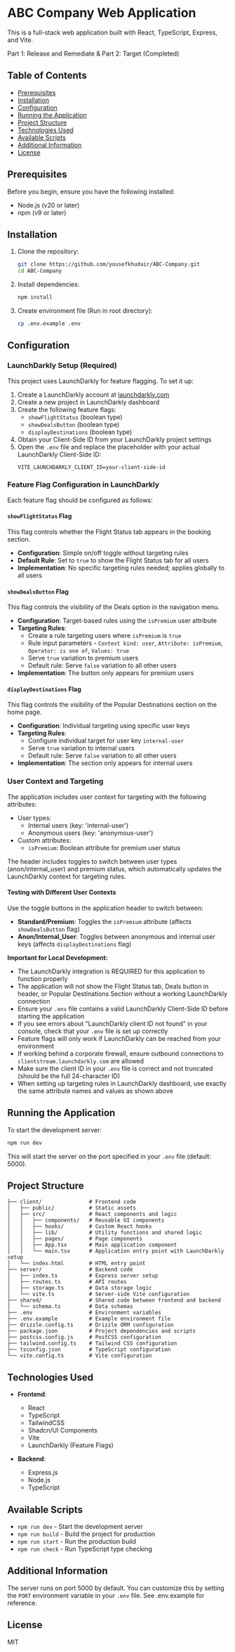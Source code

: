 
# ABC Company Web Application

This is a full-stack web application built with React, TypeScript, Express, and Vite.

Part 1: Release and Remediate & Part 2: Target (Completed)

## Table of Contents
- [Prerequisites](#prerequisites)
- [Installation](#installation)
- [Configuration](#configuration)
- [Running the Application](#running-the-application)
- [Project Structure](#project-structure)
- [Technologies Used](#technologies-used)
- [Available Scripts](#available-scripts)
- [Additional Information](#additional-information)
- [License](#license)

## Prerequisites

Before you begin, ensure you have the following installed:
- Node.js (v20 or later)
- npm (v9 or later)

## Installation

1. Clone the repository:
   ```bash
   git clone https://github.com/yousefkhudair/ABC-Company.git
   cd ABC-Company
   ```

2. Install dependencies:
   ```bash
   npm install
   ```

3. Create environment file (Run in root directory):
   ```bash
   cp .env.example .env
   ```

## Configuration

### LaunchDarkly Setup (Required)

This project uses LaunchDarkly for feature flagging. To set it up:

1. Create a LaunchDarkly account at [launchdarkly.com](https://launchdarkly.com)
2. Create a new project in LaunchDarkly dashboard
3. Create the following feature flags:
   - `showFlightStatus` (boolean type)
   - `showDealsButton` (boolean type)
   - `displayDestinations` (boolean type)
4. Obtain your Client-Side ID from your LaunchDarkly project settings
5. Open the `.env` file and replace the placeholder with your actual LaunchDarkly Client-Side ID:
   ```
   VITE_LAUNCHDARKLY_CLIENT_ID=your-client-side-id
   ```

### Feature Flag Configuration in LaunchDarkly

Each feature flag should be configured as follows:

#### `showFlightStatus` Flag

This flag controls whether the Flight Status tab appears in the booking section.

- **Configuration**: Simple on/off toggle without targeting rules
- **Default Rule**: Set to `true` to show the Flight Status tab for all users
- **Implementation**: No specific targeting rules needed; applies globally to all users

#### `showDealsButton` Flag

This flag controls the visibility of the Deals option in the navigation menu.

- **Configuration**: Target-based rules using the `isPremium` user attribute
- **Targeting Rules**:
  - Create a rule targeting users where `isPremium` is `true`
  - Rule input parameters - `Context kind: user`, `Attribute: isPremium`, `Operator: is one of`, `Values: true`
  - Serve `true` variation to premium users
  - Default rule: Serve `false` variation to all other users
- **Implementation**: The button only appears for premium users

#### `displayDestinations` Flag

This flag controls the visibility of the Popular Destinations section on the home page.

- **Configuration**: Individual targeting using specific user keys
- **Targeting Rules**:
  - Configure individual target for user key `internal-user`
  - Serve `true` variation to internal users
  - Default rule: Serve `false` variation to all other users
- **Implementation**: The section only appears for internal users

### User Context and Targeting

The application includes user context for targeting with the following attributes:
- User types:
  - Internal users (key: 'internal-user')
  - Anonymous users (key: 'anonymous-user')
- Custom attributes:
  - `isPremium`: Boolean attribute for premium user status

The header includes toggles to switch between user types (anon/internal_user) and premium status, which automatically updates the LaunchDarkly context for targeting rules.

#### Testing with Different User Contexts

Use the toggle buttons in the application header to switch between:
- **Standard/Premium**: Toggles the `isPremium` attribute (affects `showDealsButton` flag)
- **Anon/Internal_User**: Toggles between anonymous and internal user keys (affects `displayDestinations` flag)

**Important for Local Development:**
- The LaunchDarkly integration is REQUIRED for this application to function properly
- The application will not show the Flight Status tab, Deals button in header, or Popular Destinations Section without a working LaunchDarkly connection
- Ensure your `.env` file contains a valid LaunchDarkly Client-Side ID before starting the application
- If you see errors about "LaunchDarkly client ID not found" in your console, check that your `.env` file is set up correctly
- Feature flags will only work if LaunchDarkly can be reached from your environment
- If working behind a corporate firewall, ensure outbound connections to `clientstream.launchdarkly.com` are allowed
- Make sure the client ID in your `.env` file is correct and not truncated (should be the full 24-character ID)
- When setting up targeting rules in LaunchDarkly dashboard, use exactly the same attribute names and values as shown above

## Running the Application

To start the development server:

```bash
npm run dev
```

This will start the server on the port specified in your `.env` file (default: 5000).

## Project Structure

```
├── client/               # Frontend code
│   ├── public/           # Static assets
│   ├── src/              # React components and logic
│   │   ├── components/   # Reusable UI components
│   │   ├── hooks/        # Custom React hooks
│   │   ├── lib/          # Utility functions and shared logic
│   │   ├── pages/        # Page components
│   │   ├── App.tsx       # Main application component
│   │   └── main.tsx      # Application entry point with LaunchDarkly setup
│   └── index.html        # HTML entry point
├── server/               # Backend code
│   ├── index.ts          # Express server setup
│   ├── routes.ts         # API routes
│   ├── storage.ts        # Data storage logic
│   └── vite.ts           # Server-side Vite configuration
├── shared/               # Shared code between frontend and backend
│   └── schema.ts         # Data schemas
├── .env                  # Environment variables
├── .env.example          # Example environment file
├── drizzle.config.ts     # Drizzle ORM configuration
├── package.json          # Project dependencies and scripts
├── postcss.config.js     # PostCSS configuration
├── tailwind.config.ts    # Tailwind CSS configuration
├── tsconfig.json         # TypeScript configuration
└── vite.config.ts        # Vite configuration
```

## Technologies Used

- **Frontend**:
  - React
  - TypeScript
  - TailwindCSS
  - Shadcn/UI Components
  - Vite
  - LaunchDarkly (Feature Flags)

- **Backend**:
  - Express.js
  - Node.js
  - TypeScript

## Available Scripts

- `npm run dev` - Start the development server
- `npm run build` - Build the project for production
- `npm run start` - Run the production build
- `npm run check` - Run TypeScript type checking

## Additional Information

The server runs on port 5000 by default. You can customize this by setting the `PORT` environment variable in your `.env` file. See .env.example for reference.

## License

MIT
